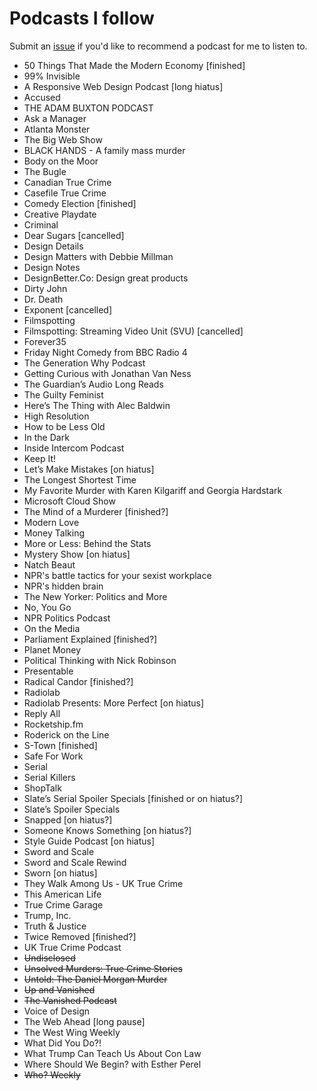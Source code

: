 # Podcasts I follow

Submit an [issue](https://github.com/yaili/podcasts/issues/new) if you'd like to recommend a podcast for me to listen to.

- 50 Things That Made the Modern Economy [finished]
- 99% Invisible
- A Responsive Web Design Podcast [long hiatus]
- Accused
- THE ADAM BUXTON PODCAST
- Ask a Manager
- Atlanta Monster
- The Big Web Show
- BLACK HANDS - A family mass murder
- Body on the Moor
- The Bugle
- Canadian True Crime
- Casefile True Crime
- Comedy Election [finished]
- Creative Playdate
- Criminal
- Dear Sugars [cancelled]
- Design Details
- Design Matters with Debbie Millman 
- Design Notes
- DesignBetter.Co: Design great products
- Dirty John
- Dr. Death
- Exponent [cancelled]
- Filmspotting
- Filmspotting: Streaming Video Unit (SVU) [cancelled]
- Forever35
- Friday Night Comedy from BBC Radio 4
- The Generation Why Podcast
- Getting Curious with Jonathan Van Ness
- The Guardian’s Audio Long Reads
- The Guilty Feminist
- Here’s The Thing with Alec Baldwin
- High Resolution
- How to be Less Old
- In the Dark
- Inside Intercom Podcast
- Keep It!
- Let’s Make Mistakes [on hiatus]
- The Longest Shortest Time
- My Favorite Murder with Karen Kilgariff and Georgia Hardstark
- Microsoft Cloud Show
- The Mind of a Murderer [finished?]
- Modern Love
- Money Talking
- More or Less: Behind the Stats
- Mystery Show [on hiatus]
- Natch Beaut
- NPR's battle tactics for your sexist workplace
- NPR's hidden brain
- The New Yorker: Politics and More
- No, You Go
- NPR Politics Podcast
- On the Media
- Parliament Explained [finished?]
- Planet Money
- Political Thinking with Nick Robinson 
- Presentable
- Radical Candor [finished?]
- Radiolab
- Radiolab Presents: More Perfect [on hiatus]
- Reply All
- Rocketship.fm
- Roderick on the Line
- S-Town [finished]
- Safe For Work
- Serial
- Serial Killers
- ShopTalk
- Slate’s Serial Spoiler Specials [finished or on hiatus?]
- Slate’s Spoiler Specials
- Snapped [on hiatus?]
- Someone Knows Something [on hiatus?]
- Style Guide Podcast [on hiatus]
- Sword and Scale
- Sword and Scale Rewind
- Sworn [on hiatus]
- They Walk Among Us - UK True Crime
- This American Life
- True Crime Garage
- Trump, Inc.
- Truth & Justice
- Twice Removed [finished?]
- UK True Crime Podcast
- ~~Undisclosed~~
- ~~Unsolved Murders: True Crime Stories~~
- ~~Untold: The Daniel Morgan Murder~~
- ~~Up and Vanished~~
- ~~The Vanished Podcast~~
- Voice of Design
- The Web Ahead [long pause]
- The West Wing Weekly
- What Did You Do?!
- What Trump Can Teach Us About Con Law
- Where Should We Begin? with Esther Perel
- ~~Who? Weekly~~

